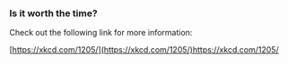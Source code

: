 ### Is it worth the time?

Check out the following link for more information:

[https://xkcd.com/1205/](https://xkcd.com/1205/)https://xkcd.com/1205/
